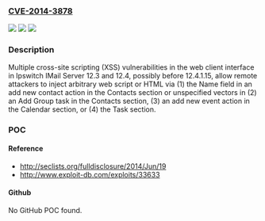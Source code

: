 ### [CVE-2014-3878](https://cve.mitre.org/cgi-bin/cvename.cgi?name=CVE-2014-3878)
![](https://img.shields.io/static/v1?label=Product&message=n%2Fa&color=blue)
![](https://img.shields.io/static/v1?label=Version&message=n%2Fa&color=blue)
![](https://img.shields.io/static/v1?label=Vulnerability&message=n%2Fa&color=brighgreen)

### Description

Multiple cross-site scripting (XSS) vulnerabilities in the web client interface in Ipswitch IMail Server 12.3 and 12.4, possibly before 12.4.1.15, allow remote attackers to inject arbitrary web script or HTML via (1) the Name field in an add new contact action in the Contacts section or unspecified vectors in (2) an Add Group task in the Contacts section, (3) an add new event action in the Calendar section, or (4) the Task section.

### POC

#### Reference
- http://seclists.org/fulldisclosure/2014/Jun/19
- http://www.exploit-db.com/exploits/33633

#### Github
No GitHub POC found.

